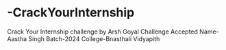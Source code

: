 # -CrackYourInternship
Crack Your Internship challenge by Arsh Goyal
Challenge Accepted
Name-Aastha Singh
Batch-2024
College-Bnasthali Vidyapith
